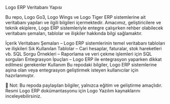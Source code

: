 Logo ERP Veritabanı Yapısı

Bu repo, Logo Go3, Logo Wings ve Logo Tiger ERP sistemlerine ait veritabanı yapıları ve ilgili bilgileri içermektedir. Amacımız, geliştiricilere ve teknik ekiplere, Logo ERP sistemleriyle entegre çalışırken rehber olabilecek veritabanı şemaları, tablolar ve ilişkiler hakkında bilgi sağlamaktır.

İçerik
Veritabanı Şemaları – Logo ERP sistemlerinin temel veritabanı tabloları ve ilişkileri
Sık Kullanılan Tablolar – Cari hesaplar, faturalar, stok hareketleri vb.
SQL Sorgu Örnekleri – Raporlama ve veri çekme işlemleri için SQL sorguları
Entegrasyon İpuçları – Logo ERP ile entegrasyon yaparken dikkat edilmesi gerekenler
Kullanım
Bu repodaki bilgiler, Logo ERP sistemlerine aşina olan veya entegrasyon geliştirmek isteyen kullanıcılar için hazırlanmıştır.

📌 Not: Bu repoda paylaşılan bilgiler, yalnızca eğitim ve geliştirme amaçlıdır. Resmi Logo ERP dokümantasyonu için Logo Yazılım kaynaklarını inceleyebilirsiniz.
